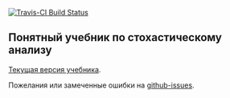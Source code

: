 [![Travis-CI Build Status](https://travis-ci.org/bdemeshev/sc_book.svg?branch=master)](https://travis-ci.org/bdemeshev/sc_book)


Понятный учебник по стохастическому анализу
---------------------------


[Текущая версия учебника](https://github.com/bdemeshev/sc_book/raw/master/sc_book.pdf).

Пожелания или замеченные ошибки на [github-issues](https://github.com/bdemeshev/sc_book/issues).
